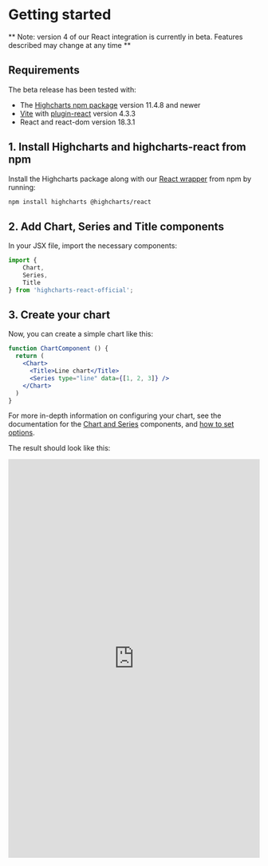 # Getting started

** Note: version 4 of our React integration is currently in beta. Features described may change at any time **

## Requirements

The beta release has been tested with:

* The [Highcharts npm package](https://www.npmjs.com/package/highcharts) version 11.4.8 and newer
* [Vite](https://vite.dev/) with [plugin-react](https://www.npmjs.com/package/@vitejs/plugin-react) version 4.3.3
* React and react-dom version 18.3.1

## 1. Install Highcharts and highcharts-react from npm

Install the Highcharts package along with our [React wrapper](https://www.npmjs.com/package/@highcharts/react) from npm by running:

```sh
npm install highcharts @highcharts/react
```

## 2. Add Chart, Series and Title components

In your JSX file, import the necessary components:

```jsx
import {
    Chart,
    Series,
    Title
} from 'highcharts-react-official';
```

## 3. Create your chart

Now, you can create a simple chart like this:

```jsx
function ChartComponent () {
  return (
    <Chart>
      <Title>Line chart</Title>
      <Series type="line" data={[1, 2, 3]} />
    </Chart>
  )
}
```

For more in-depth information on configuring your chart, see the documentation
for the [Chart and Series](https://www.highcharts.com/docs/react/series-and-chart-types) components,
and [how to set options](https://www.highcharts.com/docs/react/options).


The result should look like this:

<iframe src="https://www.highcharts.com/samples/embed/highcharts/react/basic" style="width: 100%; height: 800px; border: 0;" > </iframe>
